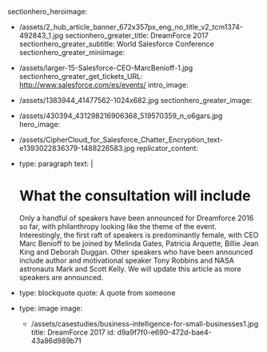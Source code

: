 sectionhero_heroimage:
  - /assets/2_hub_article_banner_672x357px_eng_no_title_v2_tcm1374-492843_1.jpg
sectionhero_greater_title: DreamForce 2017
sectionhero_greater_subtitle: World Salesforce Conference
sectionhero_greater_miniimage:
  - /assets/larger-15-Salesforce-CEO-MarcBenioff-1.jpg
sectionhero_greater_get_tickets_URL: http://www.salesforce.com/es/events/
intro_image:
  - /assets/1383944_41477562-1024x682.jpg
sectionhero_greater_image:
  - /assets/430394_431298216906368_519570359_n_o6gars.jpg
hero_image:
  - /assets/CipherCloud_for_Salesforce_Chatter_Encryption_text-e1393022836379-1488226583.jpg
replicator_content:
  - 
    type: paragraph
    text: |
      # What the consultation will include
      
      Only a handful of speakers have been announced for Dreamforce 2016 so far, with philanthropy looking like the theme of the event. Interestingly, the first raft of speakers is predominantly female, with CEO Marc Benioff to be joined by Melinda Gates, Patricia Arquette, Billie Jean King and Deborah Duggan. Other speakers who have been announced include author and motivational speaker Tony Robbins and NASA astronauts Mark and Scott Kelly. We will update this article as more speakers are announced.
  - 
    type: blockquote
    quote: A quote from someone
  - 
    type: image
    image:
      - /assets/casestudies/business-intelligence-for-small-businesses1.jpg
title: DreamForce 2017
id: d9a9f7f0-e690-472d-bae4-43a86d989b71

